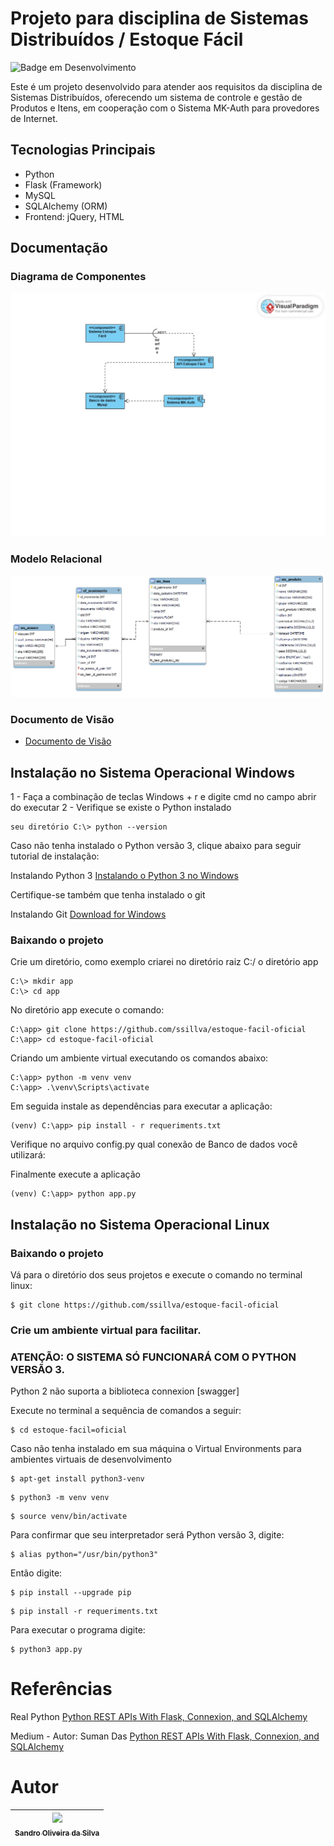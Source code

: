 # Projeto para disciplina de Sistemas Distribuídos / Estoque Fácil

![Badge em Desenvolvimento](http://img.shields.io/static/v1?label=STATUS&message=EM%20DESENVOLVIMENTO&color=GREEN&style=for-the-badge)

Este é um projeto desenvolvido para atender aos requisitos da disciplina de Sistemas Distribuídos, oferecendo um sistema de controle e gestão de Produtos e Itens, em cooperação com o Sistema MK-Auth para provedores de Internet.

## Tecnologias Principais
- Python
- Flask (Framework)
- MySQL
- SQLAlchemy (ORM)
- Frontend: jQuery, HTML

## Documentação
### Diagrama de Componentes
![Diagrama de Componentes](https://github.com/ssillva/estoque-facil-oficial/blob/master/docs/DIagrama%20Componente%20EF.jpg)

### Modelo Relacional
![Modelo Relacional](https://github.com/ssillva/estoque-facil-oficial/blob/master/docs/estoque-facil.png)

### Documento de Visão
* [Documento de Visão](https://github.com/ssillva/estoque-facil-oficial/blob/master/docs/Documento%20de%20Vis%C3%A3o.pdf)


## Instalação no Sistema Operacional Windows
1 - Faça a combinação de teclas Windows + r e digite cmd no campo abrir do executar
2 - Verifique se existe o Python instalado
```console
seu diretório C:\> python --version
```
Caso não tenha instalado o Python versão 3, clique abaixo para seguir tutorial de instalação:


Instalando Python 3 [Instalando o Python 3 no Windows](https://python.org.br/instalacao-windows/)

Certifique-se também que tenha instalado o git

Instalando Git [Download for Windows](https://git-scm.com/download/win)

### Baixando o projeto

Crie um diretório, como exemplo criarei no diretório raiz C:/ o diretório app
```console
C:\> mkdir app
C:\> cd app
```

No diretório app execute o comando:
```console
C:\app> git clone https://github.com/ssillva/estoque-facil-oficial
C:\app> cd estoque-facil-oficial
```
Criando um ambiente virtual executando os comandos abaixo:
```console
C:\app> python -m venv venv
C:\app> .\venv\Scripts\activate
```

Em seguida instale as dependências para executar a aplicação:

```console
(venv) C:\app> pip install - r requeriments.txt
```

Verifique no arquivo config.py qual conexão de Banco de dados você utilizará:

Finalmente execute a aplicação
```console
(venv) C:\app> python app.py
```



## Instalação no Sistema Operacional Linux

### Baixando o projeto

Vá para o diretório dos seus projetos e execute o comando no terminal linux:
```console
$ git clone https://github.com/ssillva/estoque-facil-oficial
```
### Crie um ambiente virtual para facilitar.
### ATENÇÃO: O SISTEMA SÓ FUNCIONARÁ COM O PYTHON VERSÃO 3. 

Python 2 não suporta a biblioteca connexion [swagger]

Execute no terminal a sequência de comandos a seguir:
```console
$ cd estoque-facil=oficial
```
Caso não tenha instalado em sua máquina o Virtual Environments para ambientes virtuais de desenvolvimento

```console
$ apt-get install python3-venv
```

```console
$ python3 -m venv venv
```
```console
$ source venv/bin/activate
```
Para confirmar que seu interpretador será Python versão 3, digite:
```console
$ alias python="/usr/bin/python3"
```
Então digite:

```console
$ pip install --upgrade pip
```
```console
$ pip install -r requeriments.txt
```

Para executar o programa digite:

```console
$ python3 app.py
```

# Referências
Real Python [Python REST APIs With Flask, Connexion, and SQLAlchemy](https://realpython.com/flask-connexion-rest-api-part-2)

Medium - Autor: Suman Das [Python REST APIs With Flask, Connexion, and SQLAlchemy](https://dassum.medium.com/python-rest-apis-with-flask-connexion-and-sqlalchemy-3c8c3292d9ce)
# Autor
| [<img loading="lazy" src="https://avatars.githubusercontent.com/u/11522653?v=4" width=115><br><sub>Sandro Oliveira da Silva</sub>](https://github.com/ssillva) |
|:--------------------------------------------------------------------------------------------------------------------------------------------------------------------:|
